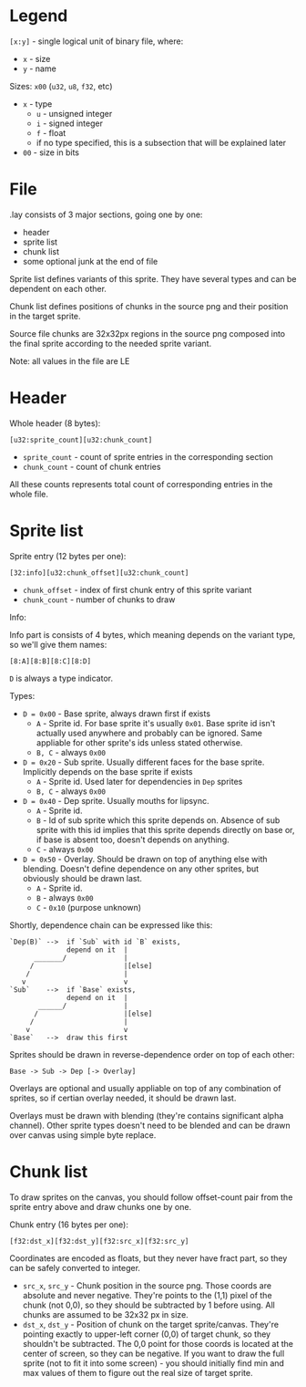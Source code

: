 # Legend

`[x:y]` - single logical unit of binary file, where:
- `x` - size
- `y` - name

Sizes: `x00` (`u32`, `u8`, `f32`, etc)
- `x` - type
  - `u` - unsigned integer
  - `i` - signed integer
  - `f` - float
  - if no type specified, this is a subsection that will be explained later
- `00` - size in bits
  
  
# File

.lay consists of 3 major sections, going one by one:
- header
- sprite list
- chunk list
- some optional junk at the end of file

Sprite list defines variants of this sprite. They have several types and can be dependent on each other.

Chunk list defines positions of chunks in the source png and their position in the target sprite.

Source file chunks are 32x32px regions in the source png composed into the final sprite
according to the needed sprite variant.

Note: all values in the file are LE 

# Header

Whole header (8 bytes):

`[u32:sprite_count][u32:chunk_count]`

- `sprite_count` - count of sprite entries in the corresponding section
- `chunk_count` - count of chunk entries

All these counts represents total count of corresponding entries in the whole file.

# Sprite list

Sprite entry (12 bytes per one):

`[32:info][u32:chunk_offset][u32:chunk_count]`

- `chunk_offset` - index of first chunk entry of this sprite variant
- `chunk_count`  - number of chunks to draw

Info:

Info part is consists of 4 bytes, which meaning depends on the variant type, so we'll give them names:

`[8:A][8:B][8:C][8:D]`

`D` is always a type indicator.

Types:

- `D = 0x00` - Base sprite, always drawn first if exists
    - `A` - Sprite id. For base sprite it's usually `0x01`. 
            Base sprite id isn't actually used anywhere and probably can be ignored.
	    Same appliable for other sprite's ids unless stated otherwise.
    - `B, C` - always `0x00` 
- `D = 0x20` - Sub sprite. Usually different faces for the base sprite. 
               Implicitly depends on the base sprite if exists
    - `A` - Sprite id. Used later for dependencies in `Dep` sprites
    - `B, C` - always `0x00`
- `D = 0x40` - Dep sprite. Usually mouths for lipsync.
    - `A` - Sprite id.
    - `B` - Id of sub sprite which this sprite depends on.
            Absence of sub sprite with this id implies that 
            this sprite depends directly on base or, if base
            is absent too, doesn't depends on anything.
    - `C` - always `0x00`
- `D = 0x50` - Overlay. Should be drawn on top of anything else with blending.
               Doesn't define dependence on any other sprites, but obviously should be drawn last.
    - `A` - Sprite id.
    - `B` - always `0x00`
    - `C` - `0x10` (purpose unknown)

Shortly, dependence chain can be expressed like this:

```
`Dep(B)` -->  if `Sub` with id `B` exists,
              depend on it  |
      _______/              |
     /                      |[else]
    /                       |
   v                        v
`Sub`    -->  if `Base` exists,
              depend on it  |
       ______/              |
      /                     |[else]
     /                      |
    v                       v
`Base`   -->  draw this first
```

Sprites should be drawn in reverse-dependence order on top of each other:

`Base -> Sub -> Dep [-> Overlay]`

Overlays are optional and usually appliable on top of any combination of sprites,
so if certian overlay needed, it should be drawn last.

Overlays must be drawn with blending (they're contains significant alpha channel).
Other sprite types doesn't need to be blended and can be drawn over canvas using simple byte replace.

# Chunk list

To draw sprites on the canvas, you should follow offset-count pair from the sprite entry above
and draw chunks one by one.

Chunk entry (16 bytes per one):

`[f32:dst_x][f32:dst_y][f32:src_x][f32:src_y]`

Coordinates are encoded as floats, but they never have fract part, so they can be safely converted to integer.

- `src_x`, `src_y` - Chunk position in the source png.
                     Those coords are absolute and never negative.
                     They're points to the (1,1) pixel of the chunk (not 0,0), so
                     they should be subtracted by 1 before using.
                     All chunks are assumed to be 32x32 px in size.
- `dst_x`, `dst_y` - Position of chunk on the target sprite/canvas.
                     They're pointing exactly to upper-left corner (0,0) 
                     of target chunk, so they shouldn't be subtracted.
                     The 0,0 point for those coords is located at the center of screen, so
                     they can be negative. If you want to draw the full sprite
                     (not to fit it into some screen) - you should initially find
                     min and max values of them to figure out the real size of target sprite.
                     
